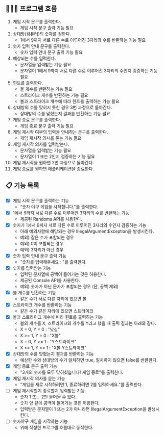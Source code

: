 ## 🚣🏾‍♂ 프로그램 흐름
1. 게임 시작 문구를 출력한다.
    - 게임 시작 문구 출력 기능 필요
2. 상대방(컴퓨터)의 숫자를 정한다.
    - 1에서 9까지 서로 다른 수로 이루어진 3자리의 수를 반환하는 기능 필요
3. 숫자 입력 안내 문구를 출력한다.
    - 숫자 입력 안내 문구 출력 기능 필요
4. 예상되는 수를 입력한다.
    - 문자열을 입력받는 기능 필요
    - 문자열이 1에서 9까지 서로 다른 수로 이루어진 3자리의 수인지 검증하는 기능 필요
5. 힌트를 출력한다.
    - 볼 개수를 반환하는 기능 필요
    - 스트라이크 개수를 반환하는 기능 필요
    - 볼과 스트라이크 개수에 따라 힌트를 출력하는 기능 필요
6. 상대방의 수를 맞히지 못한 경우 3번 과정으로 돌아간다.
    - 상대방의 수를 맞혔는지 결과를 반환하는 기능 필요
7. 게임 종료 문구를 출력한다.
    - 게임 종료 문구 출력 기능 필요
8. 게임 재시작 여부의 입력을 안내하는 문구를 출력한다.
    - 게임 재시작 의사를 묻는 기능 필요
9. 게임 재시작 의사를 입력받는다.
    - 문자열을 입력받는 기능 필요
    - 문자열이 1 또는 2인지 검증하는 기능 필요
10. 게임 재시작을 원하면 2번 과정으로 돌아간다.
11. 게임 종료를 원하면 애플리케이션을 종료한다.

## 📋 기능 목록
- [x] 게임 시작 문구를 출력하는 기능
    - "숫자 야구 게임을 시작합니다."를 출력한다.
- [x] 1에서 9까지 서로 다른 수로 이루어진 3자리의 수를 반환하는 기능
    - 제공된 Randoms API를 사용한다.
- [x] 숫자가 1에서 9까지 서로 다른 수로 이루어진 3자리의 수인지 검증하는 기능
    - 아래 예외사항에 해당되는 경우 IllegalArgumentException을 발생시킨다.
    - 예외) 같은 수가 포함되는 경우
    - 예외) 0이 포함되는 경우
    - 예외) 3자리가 아닌 경우
- [x] 숫자 입력 안내 문구 출력 기능
    - "숫자를 입력해주세요 : "를 출력한다.
- [x] 숫자를 입력받는 기능
    - 입력된 문자열에 공백이 들어가는 것은 허용한다.
    - 제공된 Console API를 사용한다.
    - 예외) 숫자가 아닌 문자가 포함되는 경우 (단, 공백 제외)
- [x] 볼 개수를 반환하는 기능
    - 같은 수가 서로 다른 자리에 있으면 볼
- [x] 스트라이크 개수를 반환하는 기능
    - 같은 수가 같은 자리에 있으면 스트라이크
- [x] 볼과 스트라이크 개수에 따라 힌트를 출력하는 기능
    - 볼의 개수를 X, 스트라이크의 개수를 Y라고 했을 때 출력 결과는 아래와 같다.
    - X = 0, Y = 0 : "낫싱"
    - X >= 1, Y = 0 : "X볼"
    - X = 0, Y >= 1 : "Y스트라이크"
    - X >= 1, Y >= 1 : "X볼 Y스트라이크"
- [x] 상대방의 수를 맞혔는지 결과를 반환하는 기능
    - 예상한 수와 상대방의 수가 일치하면 true, 일치하지 않으면 false를 반환한다.
- [x] 게임 종료 문구 출력 기능
    - "3개의 숫자를 모두 맞히셨습니다! 게임 종료"를 출력한다.
- [x] 게임 재시작 의사를 묻는 기능
    - "게임을 새로 시작하려면 1, 종료하려면 2를 입력하세요."를 출력한다.
- [ ] 게임 재시작할지 종료할지 입력받는 기능
    - 숫자 1 또는 2만 들어올 수 있다.
    - 숫자 양 끝에 공백이 들어가는 것은 허용한다.
    - 입력받은 문자열이 1 또는 2가 아니라면 IllegalArgumentException을 발생시킨다.
- [ ] 숫자야구 게임을 시작하는 기능
    - 위에 작성한 프로그램 흐름대로 동작한다.